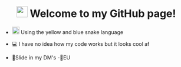 
<h1 align="center"><img src="https://user-images.githubusercontent.com/92298737/202761270-5febc8a0-f381-45d1-9319-5cbebe856406.gif" width="30"/>
Welcome to my GitHub page!  </h1>



- <p><img src="https://user-images.githubusercontent.com/92298737/202761854-816229b1-f7dd-4b2b-88cc-f9878dde6957.png" width="20"/> Using the yellow and blue snake language</p>

- 💻 I have no idea how my code works but it looks cool af
- 💬Slide in my DM's
-📍EU<br>

